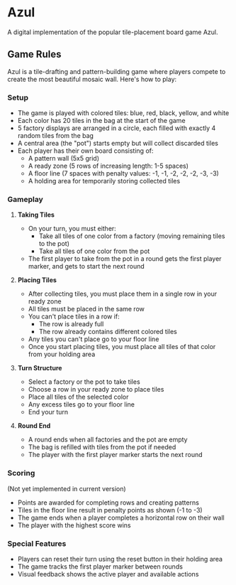 # Azul

A digital implementation of the popular tile-placement board game Azul.

## Game Rules

Azul is a tile-drafting and pattern-building game where players compete to create the most beautiful mosaic wall. Here's how to play:

### Setup

- The game is played with colored tiles: blue, red, black, yellow, and white
- Each color has 20 tiles in the bag at the start of the game
- 5 factory displays are arranged in a circle, each filled with exactly 4 random tiles from the bag
- A central area (the "pot") starts empty but will collect discarded tiles
- Each player has their own board consisting of:
  - A pattern wall (5x5 grid)
  - A ready zone (5 rows of increasing length: 1-5 spaces)
  - A floor line (7 spaces with penalty values: -1, -1, -2, -2, -2, -3, -3)
  - A holding area for temporarily storing collected tiles

### Gameplay

1. **Taking Tiles**
   - On your turn, you must either:
     - Take all tiles of one color from a factory (moving remaining tiles to the pot)
     - Take all tiles of one color from the pot
   - The first player to take from the pot in a round gets the first player marker, and gets to start the next round

2. **Placing Tiles**
   - After collecting tiles, you must place them in a single row in your ready zone
   - All tiles must be placed in the same row
   - You can't place tiles in a row if:
     - The row is already full
     - The row already contains different colored tiles
   - Any tiles you can't place go to your floor line
   - Once you start placing tiles, you must place all tiles of that color from your holding area

3. **Turn Structure**
   - Select a factory or the pot to take tiles
   - Choose a row in your ready zone to place tiles
   - Place all tiles of the selected color
   - Any excess tiles go to your floor line
   - End your turn

4. **Round End**
   - A round ends when all factories and the pot are empty
   - The bag is refilled with tiles from the pot if needed
   - The player with the first player marker starts the next round

### Scoring
(Not yet implemented in current version)
- Points are awarded for completing rows and creating patterns
- Tiles in the floor line result in penalty points as shown (-1 to -3)
- The game ends when a player completes a horizontal row on their wall
- The player with the highest score wins

### Special Features
- Players can reset their turn using the reset button in their holding area
- The game tracks the first player marker between rounds
- Visual feedback shows the active player and available actions
